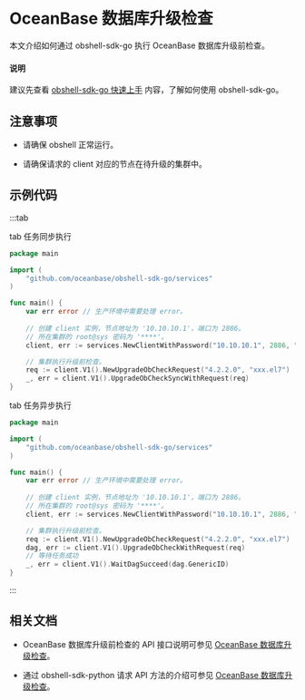# OceanBase 数据库升级检查

本文介绍如何通过 obshell-sdk-go 执行 OceanBase 数据库升级前检查。

<main id="notice" type='explain'>
  <h4>说明</h4>
  <p>建议先查看 <a href='../100.quickstart-of-go.md'>obshell-sdk-go 快速上手</a> 内容，了解如何使用 obshell-sdk-go。</p>
</main>

## 注意事项

* 请确保 obshell 正常运行。

* 请确保请求的 client 对应的节点在待升级的集群中。

## 示例代码

:::tab

tab 任务同步执行

```go
package main

import (
    "github.com/oceanbase/obshell-sdk-go/services"
)

func main() {
    var err error // 生产环境中需要处理 error。
    
    // 创建 client 实例，节点地址为 '10.10.10.1'，端口为 2886。
    // 所在集群的 root@sys 密码为 '****'。
    client, err := services.NewClientWithPassword("10.10.10.1", 2886, "***")

    // 集群执行升级前检查。
    req := client.V1().NewUpgradeObCheckRequest("4.2.2.0", "xxx.el7")
    _, err = client.V1().UpgradeObCheckSyncWithRequest(req)
}
```

tab 任务异步执行

```go
package main

import (
    "github.com/oceanbase/obshell-sdk-go/services"
)

func main() {
    var err error // 生产环境中需要处理 error。
    
    // 创建 client 实例，节点地址为 '10.10.10.1'，端口为 2886。
    // 所在集群的 root@sys 密码为 '****'。
    client, err := services.NewClientWithPassword("10.10.10.1", 2886, "***")

    // 集群执行升级前检查。
    req := client.V1().NewUpgradeObCheckRequest("4.2.2.0", "xxx.el7")
    dag, err := client.V1().UpgradeObCheckWithRequest(req)
    // 等待任务成功
    _, err = client.V1().WaitDagSucceed(dag.GenericID)
}
```

:::

## 相关文档

* OceanBase 数据库升级前检查的 API 接口说明可参见 [OceanBase 数据库升级检查](../../../400.obshell-api-reference/200.cluster-management/1100.oceanbase-upgrade-check.md)。

* 通过 obshell-sdk-python 请求 API 方法的介绍可参见 [OceanBase 数据库升级检查](../../100.python/200.cluster-management/1100.oceanbase-upgrade-check-of-python.md)。
